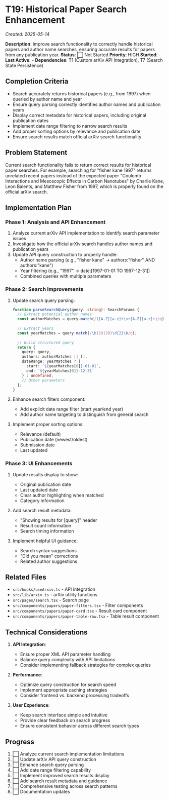 # T19: Historical Paper Search Enhancement
*Created: 2025-05-14*

**Description**: Improve search functionality to correctly handle historical papers and author name searches, ensuring accurate results for papers from any publication year.
**Status**: ⬜ Not Started
**Priority**: HIGH
**Started**: -
**Last Active**: -
**Dependencies**: T1 (Custom arXiv API Integration), T7 (Search State Persistence)

## Completion Criteria
- Search accurately returns historical papers (e.g., from 1997) when queried by author name and year
- Ensure query parsing correctly identifies author names and publication years
- Display correct metadata for historical papers, including original publication dates
- Implement date range filtering to narrow search results
- Add proper sorting options by relevance and publication date
- Ensure search results match official arXiv search functionality

## Problem Statement
Current search functionality fails to return correct results for historical paper searches. For example, searching for "fisher kane 1997" returns unrelated recent papers instead of the expected paper "Coulomb Interactions and Mesoscopic Effects in Carbon Nanotubes" by Charlie Kane, Leon Balents, and Matthew Fisher from 1997, which is properly found on the official arXiv search.

## Implementation Plan

### Phase 1: Analysis and API Enhancement
1. Analyze current arXiv API implementation to identify search parameter issues
2. Investigate how the official arXiv search handles author names and publication years
3. Update API query construction to properly handle:
   - Author name parsing (e.g., "fisher kane" → authors:"fisher" AND authors:"kane")
   - Year filtering (e.g., "1997" → date:[1997-01-01 TO 1997-12-31])
   - Combined queries with multiple parameters

### Phase 2: Search Improvements
1. Update search query parsing:
   ```typescript
   function parseSearchQuery(query: string): SearchParams {
     // Extract potential author names
     const authorMatches = query.match(/([A-Z][a-z]+\s+[A-Z][a-z]+)/g);
     
     // Extract years
     const yearMatches = query.match(/\b(19|20)\d{2}\b/g);
     
     // Build structured query
     return {
       query: query,
       authors: authorMatches || [],
       dateRange: yearMatches ? {
         start: `${yearMatches[0]}-01-01`,
         end: `${yearMatches[0]}-12-31`
       } : undefined,
       // Other parameters
     };
   }
   ```

2. Enhance search filters component:
   - Add explicit date range filter (start year/end year)
   - Add author name targeting to distinguish from general search

3. Implement proper sorting options:
   - Relevance (default)
   - Publication date (newest/oldest)
   - Submission date
   - Last updated

### Phase 3: UI Enhancements
1. Update results display to show:
   - Original publication date
   - Last updated date
   - Clear author highlighting when matched
   - Category information
   
2. Add search result metadata:
   - "Showing results for [query]" header
   - Result count information
   - Search timing information

3. Implement helpful UI guidance:
   - Search syntax suggestions
   - "Did you mean" corrections
   - Related author suggestions

## Related Files
- `src/hooks/useArxiv.ts` - API integration
- `src/lib/arxiv.ts` - arXiv utility functions
- `src/pages/search.tsx` - Search page
- `src/components/papers/paper-filters.tsx` - Filter components
- `src/components/papers/paper-card.tsx` - Result card component
- `src/components/papers/paper-table-row.tsx` - Table result component

## Technical Considerations
1. **API Integration**:
   - Ensure proper XML API parameter handling
   - Balance query complexity with API limitations
   - Consider implementing fallback strategies for complex queries

2. **Performance**:
   - Optimize query construction for search speed
   - Implement appropriate caching strategies
   - Consider frontend vs. backend processing tradeoffs

3. **User Experience**:
   - Keep search interface simple and intuitive
   - Provide clear feedback on search progress
   - Ensure consistent behavior across different search types

## Progress
1. ⬜ Analyze current search implementation limitations
2. ⬜ Update arXiv API query construction
3. ⬜ Enhance search query parsing
4. ⬜ Add date range filtering capability
5. ⬜ Implement improved search results display
6. ⬜ Add search result metadata and guidance
7. ⬜ Comprehensive testing across search patterns
8. ⬜ Documentation updates
